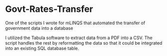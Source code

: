 # Govt-Rates-Transfer
One of the scripts I wrote for mLINQS that automated the transfer of government data into a database

I utilized the Tabula software to extract data from a PDF into a CSV. The script handles the rest by reformatting the data so that it could be integrated into an existing SQL database table.
